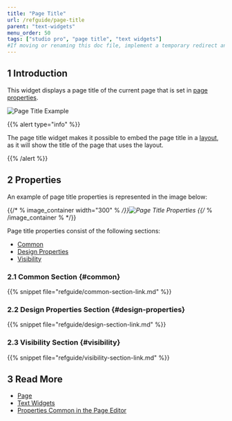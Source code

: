 ```yaml
---
title: "Page Title"
url: /refguide/page-title
parent: "text-widgets"
menu_order: 50
tags: ["studio pro", "page title", "text widgets"]
#If moving or renaming this doc file, implement a temporary redirect and let the respective team know they should update the URL in the product. See Mapping to Products for more details.
---
```


## 1 Introduction

This widget displays a page title of the current page that is set in [page properties](page-properties#title).

![Page Title Example](/attachments/refguide/modeling/pages/text-widgets/page-title/page-title-example.png)

{{% alert type="info" %}}

The page title widget makes it possible to embed the page title in a [layout](layout), as it will show the title of the page that uses the layout.

{{% /alert %}}

## 2 Properties

An example of page title properties is represented in the image below:

{{/* % image_container width="300" % */}}![Page Title Properties](/attachments/refguide/modeling/pages/text-widgets/page-title/page-title-properties.png)
{{/* % /image_container % */}}

Page title properties consist of the following sections:

* [Common](#common)
* [Design Properties](#design-properties)
* [Visibility](#visibility)

### 2.1 Common Section {#common}

{{% snippet file="refguide/common-section-link.md" %}}

### 2.2 Design Properties Section {#design-properties}

{{% snippet file="refguide/design-section-link.md" %}} 

### 2.3 Visibility Section {#visibility}

{{% snippet file="refguide/visibility-section-link.md" %}}

## 3 Read More

* [Page](page)
* [Text Widgets](text-widgets)
* [Properties Common in the Page Editor](common-widget-properties)